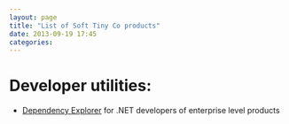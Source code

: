 ```yaml
---
layout: page
title: "List of Soft Tiny Co products"
date: 2013-09-19 17:45
categories: 
---
```


# Developer utilities:

- [Dependency Explorer](/products/dependency-explorer.html)	for .NET developers of enterprise level products